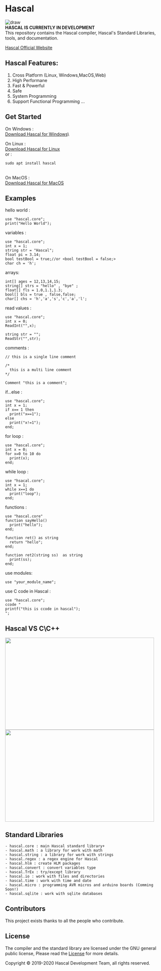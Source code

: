 # Hascal
![draw](https://raw.githubusercontent.com/hascal/hascal/main/img/has.png)
<br>
<b>HASCAL IS CURRENTLY IN DEVELOPMENT</b><br>
This repository contains the Hascal compiler, Hascal's Standard Libraries, tools, and documentation.

[Hascal Official Website](https://hascal.github.io)
## Hascal Features:
1. Cross Platform (Linux, Windows,MacOS,Web)
2. High Performane
3. Fast & Powerful
4. Safe
5. System Programming
6. Support Functional Programming
...

## Get Started
On Windows : \
[Download Hascal for Windows](#)\

On Linux : \
[Download Hascal for Linux](#)\
or :
```
sudo apt install hascal
```
\
On MacOS : \
[Download Hascal for MacOS](#)

## Examples
hello world :
```
use "hascal.core";
print("Hello World");
```
variables :
```
use "hascal.core";
int x = 1;
string str = "Hascal";
float pi = 3.14;
bool testBool = true;//or <bool testBool = false;>
char ch = 'h';
```
arrays:
```
int[] ages = 12,13,14,15;
string[] strs = "hello" , "bye" ;
float[] fls = 1.0,1.1,1.3;
bool[] bls = true , false,false;
char[] chs = 'h','a','s','c','a','l'; 
```
read values :
```
use "hascal.core";
int x = 0;
ReadInt("",x);

string str = "";
ReadStr("",str);
```
comments :
```
// this is a single line comment

/*
  this is a multi line comment
*/

Comment "this is a comment";
```
if...else :
```
use "hascal.core";
int x = 1;
if x== 1 then
  print("x==1");
else
  print("x!=1");
end;
```
for loop :
```
use "hascal.core";
int x = 0;
for x=0 to 10 do
  print(x);
end;
```
while loop :
```
use "hsacal.core";
int x = 1;
while x==1 do
  print("loop");
end;
```
functions :
```
use "hascal.core"
function sayHello()
  print("hello");
end;

function ret() as string
  return "hello";
end;

function ret2(string ss)  as string
  print(ss);
end;
```
use modules:
```
use "your_module_name";
```
use C code in Hascal :
```
use "hascal.core";
ccode "
printf("this is ccode in hascal");
";
```

## Hascal VS C\C++
<img style="display:inline-block" width="482px" height="298px" src="https://raw.githubusercontent.com/hascal/hascal/main/img/hasca_what_is_your_name.png">
<img style="display:inline-block" width="482px" height="298px" src="https://raw.githubusercontent.com/hascal/hascal/main/img/c_what_is_your_name.png">

## Standard Libraries
```
- hascal.core : main Hascal standard library+
- hascal.math : a library for work with math
- hascal.string : a library for work with strings
- hascal.regex : a regex engine for Hascal
- hascal.hlm : create HLM packages
- hascal.convert : convert variables type
- hascal.TrEx : try/except library
- hascal.io : work with files and directories
- hascal.time : work with time and date
- hascal.micro : programming AVR micros and arduino boards (Comming Soon!)
- hascal.sqlite : work with sqlite databases
```
## Contributors
This project exists thanks to all the people who contribute. 

## License
The compiler and the standard library are licensed under the GNU general public license,
Please read the [License](https://github.com/hascal/hascal/blob/main/LICENSE) for more details.

Copyright © 2019-2020  Hascal Development Team, all rights reserved.

